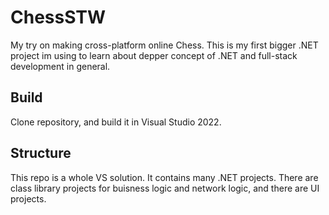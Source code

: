 # ChessSTW
My try on making cross-platform online Chess.
This is my first bigger .NET project im using to learn about depper concept of .NET and full-stack development in general.

## Build
Clone repository, and build it in Visual Studio 2022.

## Structure
This repo is a whole VS solution. It contains many .NET projects.
There are class library projects for buisness logic and network logic, and there are UI projects.
